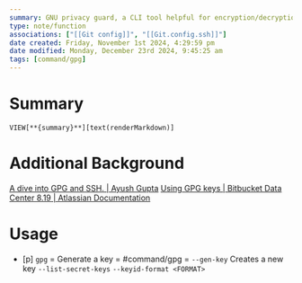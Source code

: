 ```yaml
---
summary: GNU privacy guard, a CLI tool helpful for encryption/decryption through two asymmetric keys. Has a key management system with widely used features. Used primarily to encrypt/files and emails.
type: note/function
associations: ["[[Git config]]", "[[Git.config.ssh]]"]
date created: Friday, November 1st 2024, 4:29:59 pm
date modified: Monday, December 23rd 2024, 9:45:25 am
tags: [command/gpg]
---
```

# Summary
`VIEW[**{summary}**][text(renderMarkdown)]`

# Additional Background
[A dive into GPG and SSH. | Ayush Gupta](https://www.isitayush.dev/blog/ssh-vs-gpg)
[Using GPG keys | Bitbucket Data Center 8.19 | Atlassian Documentation](https://confluence.atlassian.com/bitbucketserver0819/using-gpg-keys-1416825860.html)

# Usage
 - [p] `gpg` = Generate a key = #command/gpg = `--gen-key` Creates a new key
      `--list-secret-keys`
      `--keyid-format <FORMAT>`


